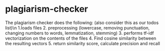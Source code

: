 # plagiarism-checker

The plagiarism checker does the following: (also consider this as our todos list)\n
1.loads files 
2. preprocessing (lowercase, removing punctuation, changing numbers to words, lemmatization, stemming) 
3. performs tf-idf vectorization on the contents of the files
4. Find cosine similarity between the resulting vectors
5. return similarity score, calculate precision and recall
